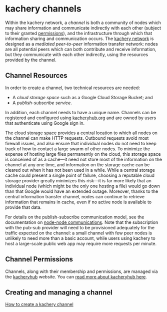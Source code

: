# kachery channels

Within the kachery network, a *channel* is both a community of
nodes which may share information and communicate indirectly with
each other (subject to their granted [permissions](./security.md#Permissions)),
and the infrastructure through which that information sharing and communication
occurs. The [kachery network](./network.md) is designed as a *mediated peer-to-peer* information
transfer network: nodes are all potential peers which can both contribute and
receive information, but they communicate with each other indirectly, using the
resources provided by the channel.

## Channel Resources

In order to create a channel, two technical resources are needed:

* A *cloud storage space* such as a Google Cloud Storage Bucket; and
* A *publish-subscribe service*.

In addition, each channel needs to have a unique name. Channels can be registered and configured using [kacheryhub.org](https://kacheryhub.org) and are owned by users that authenticate using Google sign in.

The cloud storage space provides a central location to which all nodes on the channel
can make HTTP requests. Outbound requests avoid most firewall issues, and also ensure
that individual nodes do not need to keep track of how to contact a large swarm
of other nodes. To minimize the expense of hosting large files permanently on
the cloud, this storage space is conceived of as a cache—it need not store most
of the information on the channel at any one time, and information on the storage
cache can be cleared out when it has not been used in a while. While a central
storage cache could present a single point of failure, choosing a reputable
cloud storage provider greatly minimizes this risk—it is far more likely that
an individual node (which might be the only one hosting a file) would go down
than that Google would have an extended outage. Moreover, thanks to the central
information transfer channel, nodes can continue to retrieve information that
remains in cache, even if no active node is available to provide that data.

For details on the publish-subscribe communication model, see the documentation on
[node-node communications](./node.md#Communications). Note that the subscription
with the pub-sub provider will need to be provisioned adequately for the traffic
expected on the channel: a small channel with few peer nodes is unlikely to need
more than a basic account, while users using kachery to host a large-scale public web app may require
more requests per minute.

## Channel Permissions

Channels, along with their membership and permissions, are managed via the
[kacheryhub](https://www.kacheryhub.org/home) website. You can
[read more about kacheryhub here](./hub.md).

## Creating and managing a channel

[How to create a kachery channel](./kacheryhub-markdown/createKacheryChannel.md)
